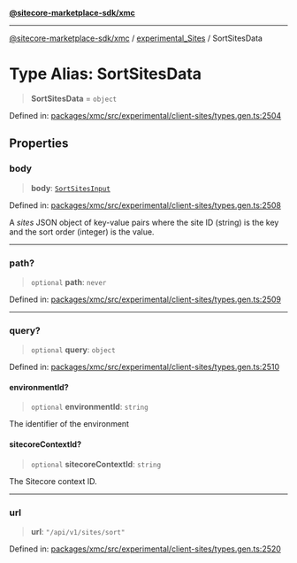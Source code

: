 [**@sitecore-marketplace-sdk/xmc**](../../../../README.md)

***

[@sitecore-marketplace-sdk/xmc](../../../../README.md) / [experimental\_Sites](../README.md) / SortSitesData

# Type Alias: SortSitesData

> **SortSitesData** = `object`

Defined in: [packages/xmc/src/experimental/client-sites/types.gen.ts:2504](https://github.com/Sitecore/marketplace-sdk/blob/main/packages/xmc/src/experimental/client-sites/types.gen.ts#L2504)

## Properties

### body

> **body**: [`SortSitesInput`](SortSitesInput.md)

Defined in: [packages/xmc/src/experimental/client-sites/types.gen.ts:2508](https://github.com/Sitecore/marketplace-sdk/blob/main/packages/xmc/src/experimental/client-sites/types.gen.ts#L2508)

A _sites_ JSON object of key-value pairs where the site ID (string) is the key and the sort order (integer) is the value.

***

### path?

> `optional` **path**: `never`

Defined in: [packages/xmc/src/experimental/client-sites/types.gen.ts:2509](https://github.com/Sitecore/marketplace-sdk/blob/main/packages/xmc/src/experimental/client-sites/types.gen.ts#L2509)

***

### query?

> `optional` **query**: `object`

Defined in: [packages/xmc/src/experimental/client-sites/types.gen.ts:2510](https://github.com/Sitecore/marketplace-sdk/blob/main/packages/xmc/src/experimental/client-sites/types.gen.ts#L2510)

#### environmentId?

> `optional` **environmentId**: `string`

The identifier of the environment

#### sitecoreContextId?

> `optional` **sitecoreContextId**: `string`

The Sitecore context ID.

***

### url

> **url**: `"/api/v1/sites/sort"`

Defined in: [packages/xmc/src/experimental/client-sites/types.gen.ts:2520](https://github.com/Sitecore/marketplace-sdk/blob/main/packages/xmc/src/experimental/client-sites/types.gen.ts#L2520)
